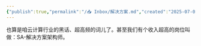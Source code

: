 ```yaml
---
{"publish":true,"permalink":"/📥 Inbox/解决方案.md","created":"2025-07-08","modified":"2025-07-08","published":"2025-07-08T23:06:06.029+08:00","cssclasses":""}
---
```



也算是咱云计算行业的黑话、超高频的词儿了。甚至我们有个收入超高的岗位叫做：SA-解决方案架构师。
